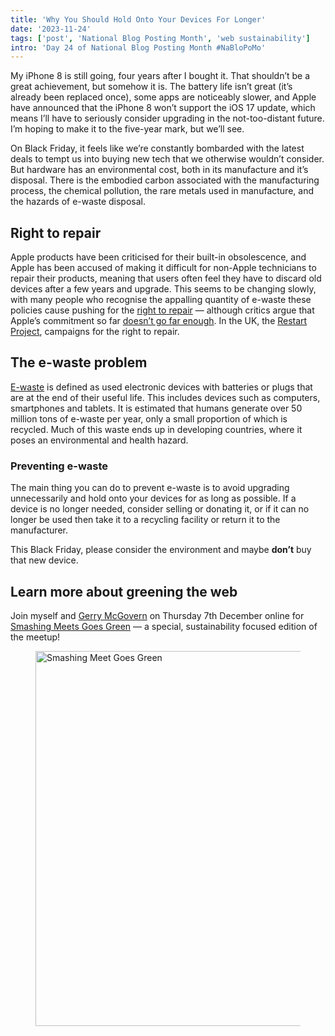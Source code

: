 ```yaml
---
title: 'Why You Should Hold Onto Your Devices For Longer'
date: '2023-11-24'
tags: ['post', 'National Blog Posting Month', 'web sustainability']
intro: 'Day 24 of National Blog Posting Month #NaBloPoMo'
---
```


My iPhone 8 is still going, four years after I bought it. That shouldn’t be a great achievement, but somehow it is. The battery life isn’t great (it’s already been replaced once), some apps are noticeably slower, and Apple have announced that the iPhone 8 won’t support the iOS 17 update, which means I’ll have to seriously consider upgrading in the not-too-distant future. I’m hoping to make it to the five-year mark, but we’ll see.

On Black Friday, it feels like we’re constantly bombarded with the latest deals to tempt us into buying new tech that we otherwise wouldn’t consider. But hardware has an environmental cost, both in its manufacture and it’s disposal. There is the embodied carbon associated with the manufacturing process, the chemical pollution, the rare metals used in manufacture, and the hazards of e-waste disposal.

## Right to repair

Apple products have been criticised for their built-in obsolescence, and Apple has been accused of making it difficult for non-Apple technicians to repair their products, meaning that users often feel they have to discard old devices after a few years and upgrade. This seems to be changing slowly, with many people who recognise the appalling quantity of e-waste these policies cause pushing for the [right to repair](https://repair.eu/) — although critics argue that Apple’s commitment so far [doesn’t go far enough](https://repair.eu/news/apples-self-repair-programme-is-not-the-right-to-repair-we-need/). In the UK, the [Restart Project](https://therestartproject.org/right-to-repair/), campaigns for the right to repair.

## The e-waste problem

[E-waste](https://www.genevaenvironmentnetwork.org/resources/updates/the-growing-environmental-risks-of-e-waste/) is defined as used electronic devices with batteries or plugs that are at the end of their useful life. This includes devices such as computers, smartphones and tablets. It is estimated that humans generate over 50 million tons of e-waste per year, only a small proportion of which is recycled. Much of this waste ends up in developing countries, where it poses an environmental and health hazard.

### Preventing e-waste

The main thing you can do to prevent e-waste is to avoid upgrading unnecessarily and hold onto your devices for as long as possible. If a device is no longer needed, consider selling or donating it, or if it can no longer be used then take it to a recycling facility or return it to the manufacturer.

This Black Friday, please consider the environment and maybe **don’t** buy that new device.

## Learn more about greening the web

Join myself and [Gerry McGovern](https://gerrymcgovern.com/) on Thursday 7th December online for [Smashing Meets Goes Green](https://smashingconf.com/meets-green) — a special, sustainability focused edition of the meetup!

<figure>
  <img src="/smashing-meets-goes-green.svg" width="800" height="600"  alt="Smashing Meet Goes Green">
</figure>

